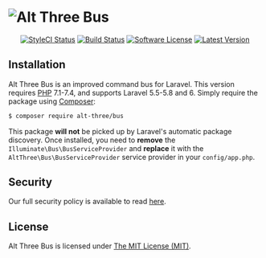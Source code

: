 # ![Alt Three Bus](https://user-images.githubusercontent.com/2829600/71490847-0de16e00-2825-11ea-8897-b42ef351832e.png)

<p align="center">
<a href="https://github.styleci.io/repos/48430841"><img src="https://github.styleci.io/repos/48430841/shield?branch=master" alt="StyleCI Status"></img></a>
<a href="https://travis-ci.org/AltThree/Bus"><img src="https://img.shields.io/travis/AltThree/Bus/master.svg?style=flat-square" alt="Build Status"></img></a>
<a href="LICENSE"><img src="https://img.shields.io/badge/license-MIT-brightgreen.svg?style=flat-square" alt="Software License"></img></a>
<a href="https://github.com/AltThree/Bus/releases"><img src="https://img.shields.io/github/release/AltThree/Bus.svg?style=flat-square" alt="Latest Version"></img></a>
</p>


## Installation

Alt Three Bus is an improved command bus for Laravel. This version requires [PHP](https://php.net) 7.1-7.4, and supports Laravel 5.5-5.8 and 6. Simply require the package using [Composer](https://getcomposer.org):

```bash
$ composer require alt-three/bus
```

This package **will not** be picked up by Laravel's automatic package discovery. Once installed, you need to **remove** the `Illuminate\Bus\BusServiceProvider` and **replace** it with the `AltThree\Bus\BusServiceProvider` service provider in your `config/app.php`.


## Security

Our full security policy is available to read [here](https://github.com/AltThree/Bus/security/policy).


## License

Alt Three Bus is licensed under [The MIT License (MIT)](LICENSE).
